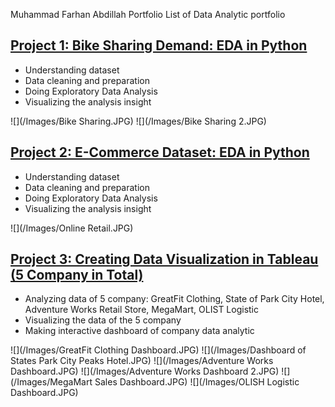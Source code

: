 Muhammad Farhan Abdillah Portfolio
List of Data Analytic portfolio 


## [Project 1: Bike Sharing Demand: EDA in Python](https://github.com/farhanphame/Bike_Sharing_Demand)
- Understanding dataset
- Data cleaning and preparation
- Doing Exploratory Data Analysis
- Visualizing the analysis insight

![](/Images/Bike Sharing.JPG)
![](/Images/Bike Sharing 2.JPG)

## [Project 2: E-Commerce Dataset: EDA in Python](https://github.com/farhanphame/E-Commerce_Dataset)
- Understanding dataset
- Data cleaning and preparation
- Doing Exploratory Data Analysis
- Visualizing the analysis insight

![](/Images/Online Retail.JPG)

## [Project 3: Creating Data Visualization in Tableau (5 Company in Total)](https://public.tableau.com/app/profile/muhammad.farhan.abdillah)
- Analyzing data of 5 company: GreatFit Clothing, State of Park City Hotel, Adventure Works Retail Store, MegaMart, OLIST Logistic
- Visualizing the data of the 5 company
- Making interactive dashboard of company data analytic

![](/Images/GreatFit Clothing Dashboard.JPG)
![](/Images/Dashboard of States Park City Peaks Hotel.JPG)
![](/Images/Adventure Works Dashboard.JPG)
![](/Images/Adventure Works Dashboard 2.JPG)
![](/Images/MegaMart Sales Dashboard.JPG)
![](/Images/OLISH Logistic Dashboard.JPG)
